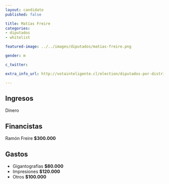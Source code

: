 ```yaml
---
layout: candidato
published: false

title: Matías Freire 
categories:
- diputados
- whitelist

featured-image: ../../images/diputados/matias-freire.png

gender: m

c_twitter: 

extra_info_url: http://votainteligente.cl/election/diputados-por-distrito-28/matias-freire-vallejos

---
```



## Ingresos

 
Dinero


## Financistas


Ramón Freire **$300.000**


## Gastos


- Gigantografías **$80.000**
- Impresiones **$120.000**
- Otros **$100.000**


